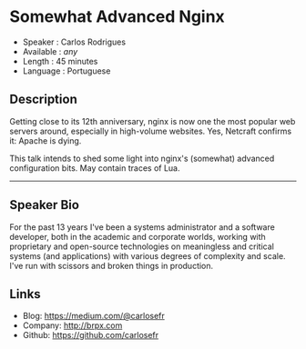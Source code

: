 Somewhat Advanced Nginx
=======================

* Speaker   : Carlos Rodrigues
* Available : _any_
* Length    : 45 minutes
* Language  : Portuguese

Description
-----------

Getting close to its 12th anniversary, nginx is now one the most popular web servers around, especially in high-volume websites. Yes, Netcraft confirms it: Apache is dying.

This talk intends to shed some light into nginx's (somewhat) advanced configuration bits. May contain traces of Lua.

---------------

Speaker Bio
-----------

For the past 13 years I've been a systems administrator and a software developer, both in the academic and corporate worlds, working with proprietary and open-source technologies on meaningless and critical systems (and applications) with various degrees of complexity and scale. I've run with scissors and broken things in production.

Links
-----

* Blog: https://medium.com/@carlosefr
* Company: http://brpx.com
* Github: https://github.com/carlosefr
